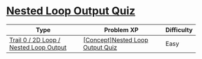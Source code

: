 # [Nested Loop Output Quiz](https://www.codetree.ai/trails/complete/curated-cards/nl-pre-nested-loop-output)

|Type|Problem XP|Difficulty|
|---|---|---|
|[Trail 0 / 2D Loop / Nested Loop Output](https://www.codetree.ai/trail-info/codetree-101/)|[[Concept]Nested Loop Output Quiz](https://www.codetree.ai/trails/complete/curated-cards/nl-pre-nested-loop-output/)|Easy|

